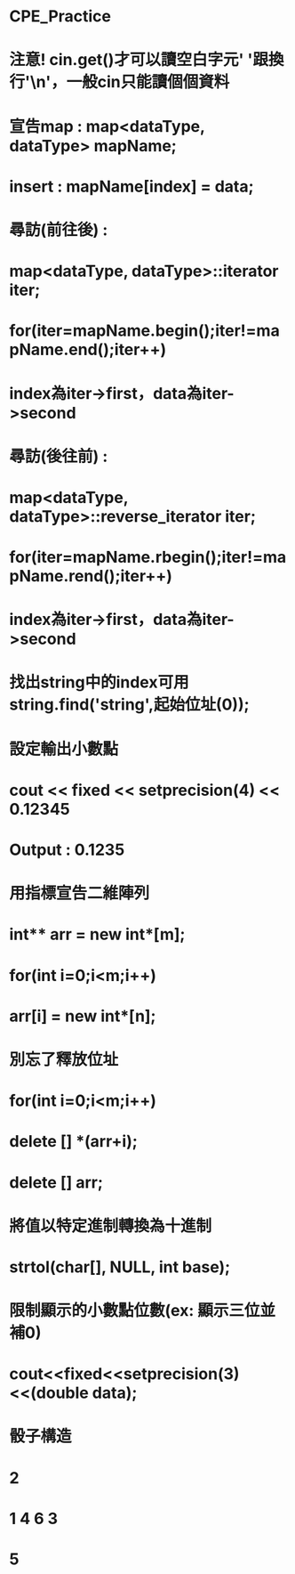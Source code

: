 # CPE_Practice

# 注意! cin.get()才可以讀空白字元' '跟換行'\n'，一般cin只能讀個個資料

# 宣告map : map<dataType, dataType> mapName;
# insert : mapName[index] = data;
# 尋訪(前往後) : 
# map<dataType, dataType>::iterator iter;
# for(iter=mapName.begin();iter!=mapName.end();iter++)
# index為iter->first，data為iter->second
# 尋訪(後往前) : 
# map<dataType, dataType>::reverse_iterator iter;
# for(iter=mapName.rbegin();iter!=mapName.rend();iter++)
# index為iter->first，data為iter->second

# 找出string中的index可用string.find('string',起始位址(0));

# 設定輸出小數點
# cout << fixed << setprecision(4) << 0.12345
# Output : 0.1235

# 用指標宣告二維陣列
# int** arr = new int*[m];
# for(int i=0;i<m;i++)
#   arr[i] = new int*[n];
# 別忘了釋放位址
# for(int i=0;i<m;i++)
#   delete [] *(arr+i);
# delete [] arr;

# 將值以特定進制轉換為十進制
# strtol(char[], NULL, int base);

# 限制顯示的小數點位數(ex: 顯示三位並補0)
# cout<<fixed<<setprecision(3)<<(double data);

# 骰子構造
# 2
# 1 4 6 3
# 5